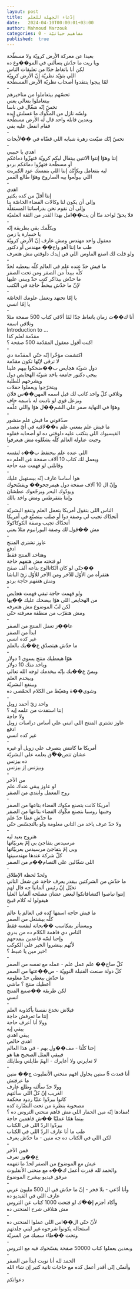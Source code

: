 ```yaml
---
layout: post
title:  إدّعاء الجهلة للعلم
date:   2024-04-10T00:00:01+03:00
author: Mahmoud Marzouk
categories: 0 - مفاهيم حياتيّة
published:  true
---
```

بعيدا عن معركة الأرض كرويّة ولا مسطّحة\
ويا ريت ما حدّش يسألني في المو��وع ده\
لكن أنا باتغاظ جدّا من تعليقات الناس\
اللي بتؤيّد نظريّة إنّ الأرض كرويّة\
لمّا ييجوا ينتقدوا أصحاب نظريّة الأرض المسطّحة\
-\
تحسّهم بيتعاملوا من مناخيرهم\
بيتعاملوا بتعالي يعني\
تحسّ إنّه شغّال في ناسا\
ولسّه نازل من المكّوك ما غسلش إيده\
وبعدين قابله واحد قال له الأرض مسطّحة\
فقام انفعل عليه بقي\
-\
تحسّ إنّك ضيّعت زهرة شبابه اللي قضّاه في ��لأبحاث\
-\
اهدي يا حبيبي\
إنتا وهوّا إنتوا الاتنين بيتقال ليكم كرويّة فتهزّوا دماغكم\
أو مسطّحة فتهزّوا دماغكم بردو\
ليه بتتعامل ويكأنّك إنتا اللي بتمسك عود الكبريت\
اللي بيولّعوا بيه الصاروخ وهوّا طالع القمر\
-\
اهدي\
إنتا أقلّ من كده بكتير\
وإلي أن يكون لنا وكالات الفضاء الخاصّة بنا\
وإلي أن نقوم نحن بدراساتنا المستقلّة\
فلا يحقّ لواحد منّا أن يت��امل بهذا القدر من الثقة العلميّة\
-\
ويكلّمك بقي بطريقة إنّه\
يا خسارة يا زمن\
معقول واحد مهندس ومش عارف إنّ الأرض كرويّة\
طب ما إنتا آهو واح�� مهندس أو دكتور\
ولو قلت لك اصنع الماوس اللي في إيدك دلوقتي مش هتعرف\
-\
ما فيش حدّ عنده علم في العالم كلّه بيعطيه لحدّ\
كلّه بيبدأ من الصفر ومن تحت الصفر\
ما حدّش بيذاكر كتب حدّ ويبني عليها\
لإنّ ما حدّش بيحطّ حاجة في الكتب\
-\
يا إمّا تجتهد وتعمل علومك الخاصّة\
يا إمّا انسي\
-\
أنا ك��ت زمان باتغاظ جدّا لمّا ألاقي كتاب 500 صفحة مثلا\
وتلاقي اسمه\
Introduction to \...\
مقدّمة لعلم كذا\
كنت أقول معقول المقدّمة 500 صفحة ؟!\
-\
اكتشفت مؤخّرا إنّه حتّي المقدّمة دي\
لا ترقي لإنّها تكون مقدّمة\
دول شويّة هجايص ب��ضحكوا بيهم علينا\
ييجي دكتور جامعة ياخد شويّة الهجايص دول\
ويشرحهم للطلبة\
ويتخرّجوا ويعملوا حفلات\
وتلاقي كلّ واحد كاتب لك قبل اسمه المهن��س فلان\
ويزعل قوي لو ناديت له باسمه حاف\
وهوّا في النهاية صفر علي الشم��ل هوّا واللي علّمه\
-\
صدّقوني ما فيش علم منشور\
ما فيش علم بمعني علم ه��لاقيه في أيّ مصدر\
الفيسبوك اللي بنكتب عليه دلوقتي ده لو أصحابه قفلوه\
وجبت عتاولة العالم كلّه يشغّلوه مش هيعرفوا\
-\
اللي عنده علم بيحتفظ ب��ه لنفسه\
ويعمل لك كتاب 10 آلاف صفحة عن العلم ده\
وقابلني لو فهمت منه حاجة\
-\
هوا أساسا عارف إنّه بيستهبل عليك\
وإنّ ال 10 آلاف صفحة دول هيمرجحو�� ويفسّحوك\
ويودّوك البحر ويرجّعوك عطشان\
وإنتا بتتقرطس ومش واخد بالك\
-\
الناس اللي بتقول أمريكا بتعمل العلم وتنفع البشريّة\
أتحدّاك تجيب لي وصفة دوا أو صلب بيتصنّع في أمريكا\
أتحدّاك تجيب وصفة الكوكاكولا\
مش ��قول لك وصفة اليورانيوم مثلا يعني\
-\
عاوز تشتري المنتج\
ادفع\
وهتاخد المنتج فقط\
لو فتحته مش هتفهم حاجة\
حتّي لو كان الكاتالوج بتاعه ألف صفح��\
هتقرأه من الأوّل للآخر ومن الآخر للأوّل زيّ الباشا\
ومش هتفهم حاجة بردو\
-\
ولو فهمت حاجة تبقي فهمت هجايص\
من الهجايص اللي هوّا بيضحك عليك ��يها\
لكن لبّ الموضوع مش هتعرفه\
ومش هتقرّب من منطقة معرفته حتّي\
-\
عا��ز تعمل المنتج من الصفر\
ابدأ من الصفر\
غير كده انسي\
ما حدّش هيتصدّق ع��يك بالعلم\
-\
هوّا هيعطيك منتج يسوي 1 دولار\
وياخد منك 10 دولار\
ويمنّ ع��يك بإنّه بيخدمك لوجه الله تعالي\
وبيخدم العلم\
وبينفع البشريّة\
وشوي��ة وهعيّط من الكلام الحمّصي ده\
-\
واحد زيّ أحمد زويل\
إنتا استفدت من علمه إيه ؟\
ولا حاجة\
عاوز تشتري المنتج اللي اتبني علي أساس دراسات زويل\
ادفع\
غير كده انسي\
-\
أمريكا ما كانتش بتصرف علي زويل أو غيره\
عشان تتص��ّق بعلمه علي البشريّة\
ده بيزنس\
وبيزنس إز بيزنس\
-\
من الآخر\
لو عاوز يبقي عندك علم\
روح المعمل وابتدي من الصفر\
-\
أمريكا كانت بتصنع مكوك الفضاء بتاعها من الصفر\
وجنبها روسيا بتصنع مكّوك الفضاء بتاعها من الصفر\
ما حدّش عطا حدّ علم\
ولا حدّ عرف ياخد من التاني معلومة ولو بالتجسّس حتّي\
-\
هنروح بعيد ليه\
مرسيدس بتفاجئ بي إمّ بعربيّاتها\
وبي إمّ بتفاجئ مرسيدس بعربيّاتها\
كلّ شركة عندها مهندسينها\
اللي شغّالين علي التصام��م من الصفر\
-\
ولحدّ لحظة الإطلاق\
ما حدّش من الشركتين بيقدر يعرف حاجة عن شغل التاني\
تخيّل إنّ رئيس ألمانيا جه قال لهم\
إنتوا تباصوا اكتشافاتكوا لبعض عشان مصلحة ألمانيا العليا\
هيقولوا له كلام قبيح\
-\
ما فيش حاجة اسمها كده في العالم يا عالم\
كلّه بيشتغل من الصفر\
وبيستأثر بمكاسب ��بحاثه لنفسه فقط\
الناس دي فاهمة الكلام ده من بدري\
وإحنا لسّه قاعدين بنمدحهم\
لأنّهم بينشروا الخير علي الكوكب\
خير مين يا عبيط ؟!\
-\
كلّ صاح�� علم عمل علم - عمله مع نفسه من الصفر\
كلّ دولة صنعت القنبلة النوويّة - ص��عتها من الصفر\
ما حدّش بيعطي حدّ معلومة\
أعطيك منتج ؟ ماشي\
لكن طريقة ��صنيع المنتج\
انسي\
-\
فبلاش نخدع نفسنا بأكذوبة العلم\
إنتا ما تعرفش حاجة\
وولا أنا أعرف حاجة\
يبقي إيه\
يبقي اهدي\
اهدي خالص\
إحنا كلّنا - مف��ول بهم - في هذا العالم\
فيبقي المثل الصحيح هنا هو\
لا تعايرني ولا أعايرك - الهمّ طايلني وطايلك\
-\
أنا قعدت 5 سنين بحاول افهم منحني الأنفليوت ج�� منين\
ما عرفتش\
وولا حدّ سألته وطلع عارف\
الغريب إنّ كلّ اللي سألتهم\
كانوا بيردّوا عليّا ردود محكمة\
مصحوبة بنظرة من تحت النضّارة كده\
مفادها إنّه مين الحمار اللي مش فاهم منحني التروس ده ؟!\
بينما همّا عمليّا ��ش فاهمين حاجة\
بيردّوا الردّ اللي في الكتاب\
طب ما أنا عارف الردّ اللي في الكتاب\
لكن اللي في الكتاب ده جه منين - ما حدّش يعرف\
-\
فمن الآخر\
ع��وز تعرف\
عيش مع الموضوع من الصفر لحدّ ما تفهمه\
والحمد لله قدرت أعمل ك��ه مع منحني الأنفليوت\
مرفق فيديو بيشرح الموضوع\
-\
وأنا أدّعي - بلا فخر - إنّ ما حدّش في ال 500 مليون عربي\
عارف اللي في الفيديو ده\
وأكاد أجزم إ��ّك لو فتحت 1000 كتاب عن التروس\
مش هتلاقي شرح المنحني ده\
-\
لأنّ حتّي ال��اس اللي عملوا المنحني ده\
استحاله يكونوا شرحوه غير لبني جلدتهم\
وتحت ��طاء سميك من السريّة\
-\
وبعدين يعملوا كتاب 50000 صفحة يفسّحوك فيه مع التروس\
-\
الحمد لله أنا نويت ابدأ من الصفر\
وأتمنّي إنّي أقدر أعمل كده مع حاجات تانية كتير إن شاء الله\
-\
دعواتكم
